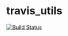 # travis_utils

[![Build Status](https://travis-ci.org/hopsmdev/travis_utils.svg?branch=master)](https://travis-ci.org/hopsmdev/travis_utils)
